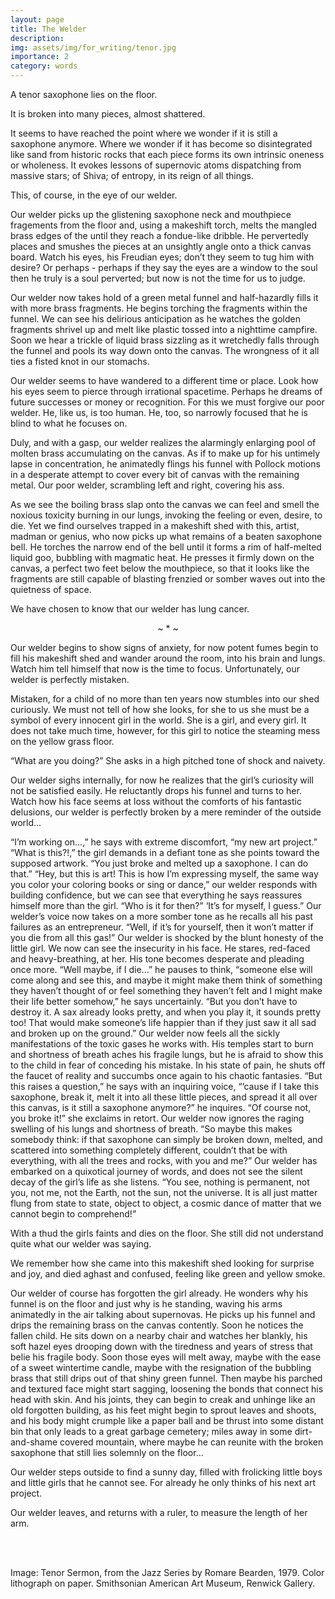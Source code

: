```yaml
---
layout: page
title: The Welder
description: 
img: assets/img/for_writing/tenor.jpg
importance: 2
category: words
---
```


A tenor saxophone lies on the floor.

It is broken into many pieces, almost shattered.

It seems to have reached the point where we wonder if it is still a saxophone anymore. Where we wonder if it has become so disintegrated like sand from historic rocks that each piece forms its own intrinsic oneness or wholeness. It evokes lessons of supernovic atoms dispatching from massive stars; of Shiva; of entropy, in its reign of all things.

This, of course, in the eye of our welder.

Our welder picks up the glistening saxophone neck and mouthpiece fragements from the floor and, using a makeshift torch, melts the mangled brass edges of the until they reach a fondue-like dribble. He pervertedly places and smushes the pieces at an unsightly angle onto a thick canvas board. Watch his eyes, his Freudian eyes; don’t they seem to tug him with desire? Or perhaps - perhaps if they say the eyes are a window to the soul then he truly is a soul perverted; but now is not the time for us to judge.

Our welder now takes hold of a green metal funnel and half-hazardly fills it with more brass fragments. He begins torching the fragments within the funnel. We can see his delirious anticipation as he watches the golden fragments shrivel up and melt like plastic tossed into a nighttime campfire. Soon we hear a trickle of liquid brass sizzling as it wretchedly falls through the funnel and pools its way down onto the canvas. The wrongness of it all ties a fisted knot in our stomachs.

Our welder seems to have wandered to a different time or place. Look how his eyes seem to pierce through irrational spacetime. Perhaps he dreams of future successes or money or recognition. For this we must forgive our poor welder. He, like us, is too human. He, too, so narrowly focused that he is blind to what he focuses on.

Duly, and with a gasp, our welder realizes the alarmingly enlarging pool of molten brass accumulating on the canvas. As if to make up for his untimely lapse in concentration, he animatedly flings his funnel with Pollock motions in a desperate attempt to cover every bit of canvas with the remaining metal. Our poor welder, scrambling left and right, covering his ass.

As we see the boiling brass slap onto the canvas we can feel and smell the noxious toxicity burning in our lungs, invoking the feeling or even, desire, to die. Yet we find ourselves trapped in a makeshift shed with this, artist, madman or genius, who now picks up what remains of a beaten saxophone bell. He torches the narrow end of the bell until it forms a rim of half-melted liquid goo, bubbling with magmatic heat. He presses it firmly down on the canvas, a perfect two feet below the mouthpiece, so that it looks like the fragments are still capable of blasting frenzied or somber waves out into the quietness of space.
	
We have chosen to know that our welder has lung cancer.

<p><center> ~ * ~ </center></p>

Our welder begins to show signs of anxiety, for now potent fumes begin to fill his makeshift shed and wander around the room, into his brain and lungs. Watch him tell himself that now is the time to focus. Unfortunately, our welder is perfectly mistaken.

Mistaken, for a child of no more than ten years now stumbles into our shed curiously. We must not tell of how she looks, for she to us she must be a symbol of every innocent girl in the world. She is a girl, and every girl. It does not take much time, however, for this girl to notice the steaming mess on the yellow grass floor.

“What are you doing?” She asks in a high pitched tone of shock and naivety.

Our welder sighs internally, for now he realizes that the girl’s curiosity will not be satisfied easily. He reluctantly drops his funnel and turns to her. Watch how his face seems at loss without the comforts of his fantastic delusions, our welder is perfectly broken by a mere reminder of the outside world... 

“I’m working on…,” he says with extreme discomfort, “my new art project.”
“What is this?!,” the girl demands in a defiant tone as she points toward the supposed artwork. “You just broke and melted up a saxophone. I can do that.”
“Hey, but this is art! This is how I’m expressing myself, the same way you color your coloring books or sing or dance,” our welder responds with building confidence, but we can see that everything he says reassures himself more than the girl.
“Who is it for then?”
‘It’s for myself, I guess.” Our welder’s voice now takes on a more somber tone as he recalls all his past failures as an entrepreneur.
“Well, if it’s for yourself, then it won’t matter if you die from all this gas!”
Our welder is shocked by the blunt honesty of the little girl. We now can see the insecurity in his face. He stares, red-faced and heavy-breathing, at her. His tone becomes desperate and pleading once more. “Well maybe, if I die...” he pauses to think, “someone else will come along and see this, and maybe it might make them think of something they haven’t thought of or feel something they haven’t felt and I might make their life better somehow,” he says uncertainly. 
“But you don’t have to destroy it. A sax already looks pretty, and when you play it, it sounds pretty too! That would make someone’s life happier than if they just saw it all sad and broken up on the ground.”
Our welder now feels all the sickly manifestations of the toxic gases he works with. His temples start to burn and shortness of breath aches his fragile lungs, but he is afraid to show this to the child in fear of conceding his mistake. In his state of pain, he shuts off the faucet of reality and succumbs once again to his chaotic fantasies.
“But this raises a question,” he says with an inquiring voice, “’cause if I take this saxophone, break it, melt it into all these little pieces, and spread it all over this canvas, is it still a saxophone anymore?” he inquires.
“Of course not, you broke it!” she exclaims in retort.
Our welder now ignores the raging swelling of his lungs and shortness of breath. “So maybe this makes somebody think: if that saxophone can simply be broken down, melted, and scattered into something completely different, couldn’t that be with everything, with all the trees and rocks, with you and me?” Our welder has embarked on a quixotical journey of words, and does not see the silent decay of the girl’s life as she listens. “You see, nothing is permanent, not you, not me, not the Earth, not the sun, not the universe. It is all just matter flung from state to state, object to object, a cosmic dance of matter that we cannot begin to comprehend!”

With a thud the girls faints and dies on the floor. She still did not understand quite what our welder was saying. 

We remember how she came into this makeshift shed looking for surprise and joy, and died aghast and confused, feeling like green and yellow smoke.

Our welder of course has forgotten the girl already. He wonders why his funnel is on the floor and just why is he standing, waving his arms animatedly in the air talking about supernovas. He picks up his funnel and drips the remaining brass on the canvas contently. Soon he notices the fallen child. He sits down on a nearby chair and watches her blankly, his soft hazel eyes drooping down with the tiredness and years of stress that belie his fragile body. Soon those eyes will melt away, maybe with the ease of a sweet wintertime candle, maybe with the resignation of the bubbling brass that still drips out of that shiny green funnel. Then maybe his parched and textured face might start sagging, loosening the bonds that connect his head with skin. And his joints, they can begin to creak and unhinge like an old forgotten building, as his feet might begin to sprout leaves and shoots, and his body might crumple like a paper ball and be thrust into some distant bin that only leads to a great garbage cemetery; miles away in some dirt-and-shame covered mountain, where maybe he can reunite with the broken saxophone that still lies solemnly on the floor...

Our welder steps outside to find a sunny day, filled with frolicking little boys and little girls that he cannot see. For already he only thinks of his next art project. 

Our welder leaves, and returns with a ruler, to measure the length of her arm.

<br/><br/>

Image: Tenor Sermon, from the Jazz Series by Romare Bearden, 1979. Color lithograph on paper. Smithsonian American Art Museum, Renwick Gallery.